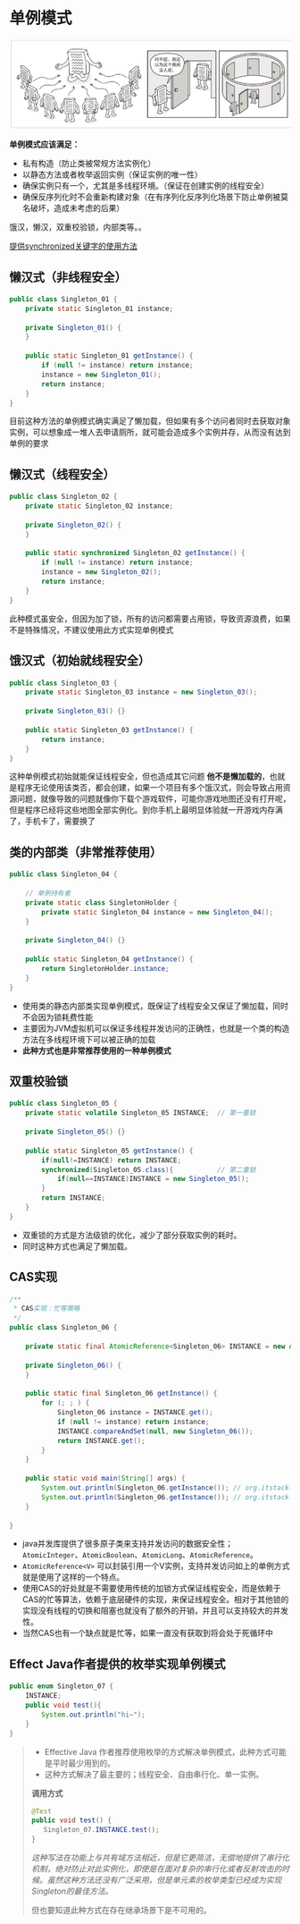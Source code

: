 # 单例模式

![image-20250317081030804](./assets/image-20250317081030804.png)

**单例模式应该满足：**

* 私有构造（防止类被常规方法实例化）
* 以静态方法或者枚举返回实例（保证实例的唯一性）
* 确保实例只有一个，尤其是多线程环境。（保证在创建实例的线程安全）
* 确保反序列化时不会重新构建对象（在有序列化反序列化场景下防止单例被莫名破坏，造成未考虑的后果）

饿汉，懒汉，双重校验锁，内部类等。。

[提供synchronized关键字的使用方法](..\synchronized关键字.md)

## 懒汉式（非线程安全）

```java
public class Singleton_01 {
    private static Singleton_01 instance;

    private Singleton_01() {
    }

    public static Singleton_01 getInstance() {
        if (null != instance) return instance;
        instance = new Singleton_01();
        return instance;
    }
}
```

目前这种方法的单例模式确实满足了懒加载，但如果有多个访问者同时去获取对象实例，可以想象成一堆人去申请厕所，就可能会造成多个实例并存，从而没有达到单例的要求



## 懒汉式（线程安全）

```java
public class Singleton_02 {
    private static Singleton_02 instance;

    private Singleton_02() {
    }

    public static synchronized Singleton_02 getInstance() {
        if (null != instance) return instance;
        instance = new Singleton_02();
        return instance;
    }
}
```

此种模式虽安全，但因为加了锁，所有的访问都需要占用锁，导致资源浪费，如果不是特殊情况，不建议使用此方式实现单例模式



## 饿汉式（初始就线程安全）

```java
public class Singleton_03 {
    private static Singleton_03 instance = new Singleton_03();

    private Singleton_03() {}

    public static Singleton_03 getInstance() {
        return instance;
    }
}
```

这种单例模式初始就能保证线程安全，但也造成其它问题
**他不是懒加载的**，也就是程序无论使用该类否，都会创建，如果一个项目有多个饿汉式，则会导致占用资源问题，就像导致的问题就像你下载个游戏软件，可能你游戏地图还没有打开呢，但是程序已经将这些地图全部实例化。到你手机上最明显体验就一开游戏内存满了，手机卡了，需要换了



## 类的内部类（非常推荐使用）

```java
public class Singleton_04 {

    // 单例持有者
    private static class SingletonHolder {
        private static Singleton_04 instance = new Singleton_04();
    }

    private Singleton_04() {}

    public static Singleton_04 getInstance() {
        return SingletonHolder.instance;
    }
}
```

* 使用类的静态内部类实现单例模式，既保证了线程安全又保证了懒加载，同时不会因为锁耗费性能
* 主要因为JVM虚拟机可以保证多线程并发访问的正确性，也就是一个类的构造方法在多线程环境下可以被正确的加载
* **此种方式也是非常推荐使用的一种单例模式**



## 双重校验锁

```java
public class Singleton_05 {
    private static volatile Singleton_05 INSTANCE;  // 第一重锁

    private Singleton_05() {}

    public static Singleton_05 getInstance() {
        if(null!=INSTANCE) return INSTANCE;
        synchronized(Singleton_05.class){           // 第二重锁
            if(null==INSTANCE)INSTANCE = new Singleton_05();
        }
        return INSTANCE;
    }
}
```

- 双重锁的方式是方法级锁的优化，减少了部分获取实例的耗时。
- 同时这种方式也满足了懒加载。



## CAS实现

```java
/**
 * CAS实现：忙等策略
 */
public class Singleton_06 {

    private static final AtomicReference<Singleton_06> INSTANCE = new AtomicReference<Singleton_06>();

    private Singleton_06() {
    }

    public static final Singleton_06 getInstance() {
        for (; ; ) {
            Singleton_06 instance = INSTANCE.get();
            if (null != instance) return instance;
            INSTANCE.compareAndSet(null, new Singleton_06());
            return INSTANCE.get();
        }
    }

    public static void main(String[] args) {
        System.out.println(Singleton_06.getInstance()); // org.itstack.demo.design.Singleton_06@2b193f2d
        System.out.println(Singleton_06.getInstance()); // org.itstack.demo.design.Singleton_06@2b193f2d
    }

}
```



- java并发库提供了很多原子类来支持并发访问的数据安全性；`AtomicInteger`、`AtomicBoolean`、`AtomicLong`、`AtomicReference`。
- `AtomicReference<V>` 可以封装引用一个V实例，支持并发访问如上的单例方式就是使用了这样的一个特点。
- 使用CAS的好处就是不需要使用传统的加锁方式保证线程安全，而是依赖于CAS的忙等算法，依赖于底层硬件的实现，来保证线程安全。相对于其他锁的实现没有线程的切换和阻塞也就没有了额外的开销，并且可以支持较大的并发性。
- 当然CAS也有一个缺点就是忙等，如果一直没有获取到将会处于死循环中



## Effect Java作者提供的枚举实现单例模式

```JAVA
public enum Singleton_07 {
    INSTANCE;
    public void test(){
        System.out.println("hi~");
    }
}
```

>- Effective Java 作者推荐使用枚举的方式解决单例模式，此种方式可能是平时最少用到的。
>- 这种方式解决了最主要的；线程安全、自由串行化、单一实例。
>
>**调用方式**
>
>```java
>@Test
>public void test() {
>    Singleton_07.INSTANCE.test();
>}
>```
>
>*这种写法在功能上与共有域方法相近，但是它更简洁，无偿地提供了串行化机制，绝对防止对此实例化，即使是在面对复杂的串行化或者反射攻击的时候。虽然这种方法还没有广泛采用，但是单元素的枚举类型已经成为实现Singleton的最佳方法。*
>
>但也要知道此种方式在存在继承场景下是不可用的。